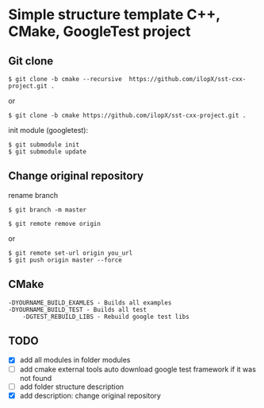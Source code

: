 # Simple structure template C++, CMake, GoogleTest project

## Git clone
```
$ git clone -b cmake --recursive  https://github.com/ilopX/sst-cxx-project.git .
```
or
```
$ git clone -b cmake https://github.com/ilopX/sst-cxx-project.git .
```

init module (googletest):
```
$ git submodule init
$ git submodule update
```



## Сhange original repository
rename branch
```
$ git branch -m master
```

```
$ git remote remove origin
```
or
```
$ git remote set-url origin you_url
$ git push origin master --force
```


## CMake 
```
-DYOURNAME_BUILD_EXAMLES - Builds all examples
-DYOURNAME_BUILD_TEST - Builds all test
	-DGTEST_REBUILD_LIBS - Rebuild google test libs
```

## TODO
- [x] add all modules in folder modules
- [ ] add cmake external tools auto download google test framework if it was not found
- [ ] add folder structure description 
- [x] add description: change original repository